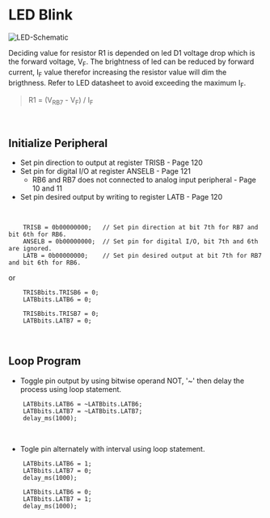 # LED Blink
![LED-Schematic](https://github.com/user-attachments/assets/96a027a4-b688-44f0-92b1-194a3af776bf)
<br/>

Deciding value for resistor R1 is depended on led D1 voltage drop which is the forward voltage, V<sub>F</sub>.
The brightness of led can be reduced by forward current, I<sub>F</sub> value therefor increasing the resistor value will dim the brigthness.
Refer to LED datasheet to avoid exceeding the maximum I<sub>F</sub>.
>R1 = (V<sub>RB7</sub> - V<sub>F</sub>) / I<sub>F</sub>
<br/>

## Initialize Peripheral
* Set pin direction to output at register TRISB - Page 120
* Set pin for digital I/O at register ANSELB - Page 121
  - RB6 and RB7 does not connected to analog input peripheral - Page 10 and 11
* Set pin desired output by writing to register LATB - Page 120
<br/>

```
    TRISB = 0b00000000;   // Set pin direction at bit 7th for RB7 and bit 6th for RB6.
    ANSELB = 0b00000000;  // Set pin for digital I/O, bit 7th and 6th are ignored.
    LATB = 0b00000000;    // Set pin desired output at bit 7th for RB7 and bit 6th for RB6.
```
or
```
    TRISBbits.TRISB6 = 0;
    LATBbits.LATB6 = 0;
    
    TRISBbits.TRISB7 = 0;
    LATBbits.LATB7 = 0;
```
<br/>

## Loop Program
* Toggle pin output by using bitwise operand NOT, '~' then delay the process using loop statement.
```
    LATBbits.LATB6 = ~LATBbits.LATB6;
    LATBbits.LATB7 = ~LATBbits.LATB7;
    delay_ms(1000);
```
<br/>

* Togle pin alternately with interval using loop statement.
```
    LATBbits.LATB6 = 1;
    LATBbits.LATB7 = 0;
    delay_ms(1000);
    
    LATBbits.LATB6 = 0;
    LATBbits.LATB7 = 1;
    delay_ms(1000);
```
<br/>
